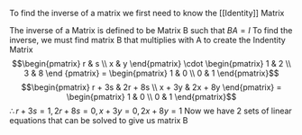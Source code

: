 To find the inverse of a matrix we first need to know the [[Identity]] Matrix

The inverse of a Matrix is defined to be Matrix B such that $BA = I$
To find the inverse, we must find matrix B that multiplies with A to create the Indentity Matrix
$$\begin{pmatrix} r & s \\ x & y \end{pmatrix} \cdot \begin{pmatrix} 1 & 2 \\ 3 & 8 \end {pmatrix} = \begin{pmatrix} 1 & 0 \\ 0 & 1 \end{pmatrix}$$
$$\begin{pmatrix} r + 3s & 2r + 8s \\ x + 3y & 2x + 8y \end{pmatrix} = \begin{pmatrix} 1 & 0 \\ 0 & 1 \end{pmatrix}$$
$\therefore r + 3s = 1, 2r + 8s = 0, x + 3y = 0, 2x + 8y = 1$
Now we have 2 sets of linear equations that can be solved to give us matrix B
